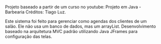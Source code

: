 Projeto baseado a partir de um curso no youtube: Projeto em Java - Barbearia Créditos: Tiago Luz. 

Este sistema foi feito para gerenciar como agendas dos clientes de um salão. Ele não usa um banco de dados, mas um arrayList. Desenvolvimento baseado na arquitetura MVC padrão utilizando Java JFrames para configuração das telas. 
